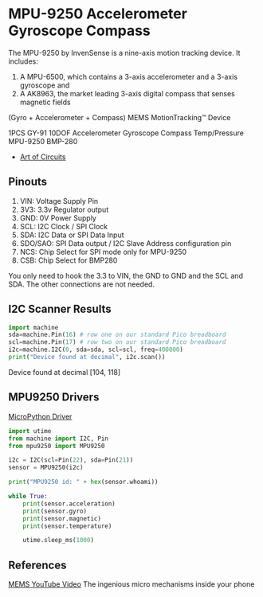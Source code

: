# MPU-9250 Accelerometer Gyroscope Compass

The MPU-9250 by InvenSense is a nine-axis motion tracking device.  It includes:

1. A MPU-6500, which contains a 3-axis accelerometer and a 3-axis gyroscope and 
2. A AK8963, the market leading 3-axis digital compass that senses magnetic fields

(Gyro + Accelerometer + Compass) MEMS MotionTracking™ Device

1PCS GY-91 10DOF Accelerometer Gyroscope Compass Temp/Pressure MPU-9250 BMP-280

* [Art of Circuits](https://artofcircuits.com/product/10dof-gy-91-4-in-1-mpu-9250-and-bmp280-multi-sensor-module)

## Pinouts

1. VIN: Voltage Supply Pin
1. 3V3: 3.3v Regulator output
1. GND: 0V Power Supply
1. SCL: I2C Clock / SPI Clock
1. SDA: I2C Data or SPI Data Input
1. SDO/SAO: SPI Data output / I2C Slave Address configuration pin
1. NCS: Chip Select for SPI mode only for MPU-9250
1. CSB: Chip Select for BMP280

You only need to hook the 3.3 to VIN, the GND to GND and the SCL and SDA.  The other connections are not needed.

## I2C Scanner Results

```py
import machine
sda=machine.Pin(16) # row one on our standard Pico breadboard
scl=machine.Pin(17) # row two on our standard Pico breadboard
i2c=machine.I2C(0, sda=sda, scl=scl, freq=400000)
print("Device found at decimal", i2c.scan())
```

Device found at decimal [104, 118]

## MPU9250 Drivers

[MicroPython Driver](https://github.com/tuupola/micropython-mpu9250)

```py
import utime
from machine import I2C, Pin
from mpu9250 import MPU9250

i2c = I2C(scl=Pin(22), sda=Pin(21))
sensor = MPU9250(i2c)

print("MPU9250 id: " + hex(sensor.whoami))

while True:
    print(sensor.acceleration)
    print(sensor.gyro)
    print(sensor.magnetic)
    print(sensor.temperature)

    utime.sleep_ms(1000)
```

## References

[MEMS YouTube Video](https://www.youtube.com/watch?v=9X4frIQo7x0) The ingenious micro mechanisms inside your phone